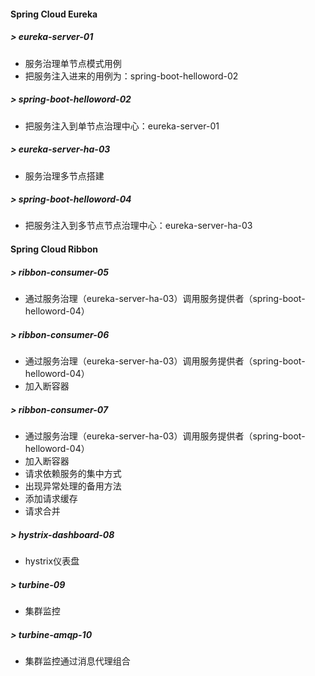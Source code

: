 #### Spring Cloud Eureka
##### > eureka-server-01
- 服务治理单节点模式用例
- 把服务注入进来的用例为：spring-boot-helloword-02

##### > spring-boot-helloword-02
- 把服务注入到单节点治理中心：eureka-server-01

##### > eureka-server-ha-03
- 服务治理多节点搭建

##### > spring-boot-helloword-04
- 把服务注入到多节点节点治理中心：eureka-server-ha-03

#### Spring Cloud Ribbon
##### > ribbon-consumer-05
- 通过服务治理（eureka-server-ha-03）调用服务提供者（spring-boot-helloword-04）

##### > ribbon-consumer-06
- 通过服务治理（eureka-server-ha-03）调用服务提供者（spring-boot-helloword-04）
- 加入断容器

##### > ribbon-consumer-07
- 通过服务治理（eureka-server-ha-03）调用服务提供者（spring-boot-helloword-04）
- 加入断容器
- 请求依赖服务的集中方式
- 出现异常处理的备用方法
- 添加请求缓存
- 请求合并

##### > hystrix-dashboard-08
- hystrix仪表盘

##### > turbine-09
- 集群监控

##### > turbine-amqp-10
- 集群监控通过消息代理组合
